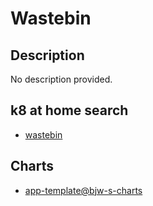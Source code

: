 # Wastebin

## Description

No description provided.

## k8 at home search

- [wastebin](https://nanne.dev/k8s-at-home-search/#/wastebin)

## Charts

- [app-template@bjw-s-charts](https://bjw-s.github.io/helm-charts/)
